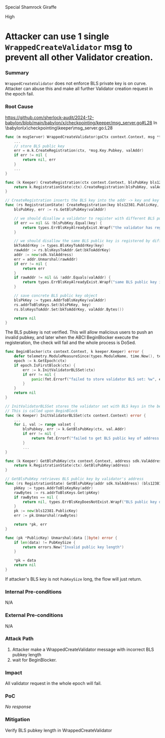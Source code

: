 Special Shamrock Giraffe

High

# Attacker can use 1 single `WrappedCreateValidator` msg to prevent all other Validator creation.

### Summary

`WrappedCreateValidator` does not enforce BLS private key is on curve. Attacker can abuse this and make all further Validator creation request in the epoch fail.

### Root Cause

https://github.com/sherlock-audit/2024-12-babylon/blob/main/babylon/x/checkpointing/keeper/msg_server.go#L28
In \babylon\x\checkpointing\keeper\msg_server.go:L28

```go
func (m msgServer) WrappedCreateValidator(goCtx context.Context, msg *types.MsgWrappedCreateValidator) (*types.MsgWrappedCreateValidatorResponse, error) {
	...
	// store BLS public key
	err = m.k.CreateRegistration(ctx, *msg.Key.Pubkey, valAddr)
	if err != nil {
		return nil, err
	}
	...
}
```
```go
func (k Keeper) CreateRegistration(ctx context.Context, blsPubKey bls12381.PublicKey, valAddr sdk.ValAddress) error {
	return k.RegistrationState(ctx).CreateRegistration(blsPubKey, valAddr)
}
```
```go
// CreateRegistration inserts the BLS key into the addr -> key and key -> addr storage
func (rs RegistrationState) CreateRegistration(key bls12381.PublicKey, valAddr sdk.ValAddress) error {
	blsPubKey, err := rs.GetBlsPubKey(valAddr)

	// we should disallow a validator to register with different BLS public keys
	if err == nil && !blsPubKey.Equal(key) {
		return types.ErrBlsKeyAlreadyExist.Wrapf("the validator has registered a BLS public key")
	}

	// we should disallow the same BLS public key is registered by different validators
	bkToAddrKey := types.BlsKeyToAddrKey(key)
	rawAddr := rs.blsKeysToAddr.Get(bkToAddrKey)
	addr := new(sdk.ValAddress)
	err = addr.Unmarshal(rawAddr)
	if err != nil {
		return err
	}
	if rawAddr != nil && !addr.Equals(valAddr) {
		return types.ErrBlsKeyAlreadyExist.Wrapf("same BLS public key is registered by another validator")
	}

	// save concrete BLS public key object
	blsPkKey := types.AddrToBlsKeyKey(valAddr)
	rs.addrToBlsKeys.Set(blsPkKey, key)
	rs.blsKeysToAddr.Set(bkToAddrKey, valAddr.Bytes())

	return nil
}
```

The BLS pubkey is not verified. This will allow malicious users to push an invalid pubkey, and later when the ABCI BeginBlocker execute the registeration, the check will fail and the whole process is DoSed.

```go
func BeginBlocker(ctx context.Context, k keeper.Keeper) error {
	defer telemetry.ModuleMeasureSince(types.ModuleName, time.Now(), telemetry.MetricKeyBeginBlocker)
	epoch := k.GetEpoch(ctx)
	if epoch.IsFirstBlock(ctx) {
		err := k.InitValidatorBLSSet(ctx)
		if err != nil {
			panic(fmt.Errorf("failed to store validator BLS set: %w", err))
		}
	}
	return nil
}
```
```go
// InitValidatorBLSSet stores the validator set with BLS keys in the beginning of the current epoch
// This is called upon BeginBlock
func (k Keeper) InitValidatorBLSSet(ctx context.Context) error {
	...
	for i, val := range valset {
		blsPubkey, err := k.GetBlsPubKey(ctx, val.Addr)
		if err != nil {
			return fmt.Errorf("failed to get BLS public key of address %v: %w", val.Addr, err)
		}
		...
}
```
```go
func (k Keeper) GetBlsPubKey(ctx context.Context, address sdk.ValAddress) (bls12381.PublicKey, error) {
	return k.RegistrationState(ctx).GetBlsPubKey(address)
}
```
```go
// GetBlsPubKey retrieves BLS public key by validator's address
func (rs RegistrationState) GetBlsPubKey(addr sdk.ValAddress) (bls12381.PublicKey, error) {
	pkKey := types.AddrToBlsKeyKey(addr)
	rawBytes := rs.addrToBlsKeys.Get(pkKey)
	if rawBytes == nil {
		return nil, types.ErrBlsKeyDoesNotExist.Wrapf("BLS public key does not exist with address %s", addr)
	}
	pk := new(bls12381.PublicKey)
	err := pk.Unmarshal(rawBytes)

	return *pk, err
}
```
```go
func (pk *PublicKey) Unmarshal(data []byte) error {
	if len(data) != PubKeySize {
		return errors.New("Invalid public key length")
	}

	*pk = data
	return nil
}
```

If attacker's BLS key is not `PubKeySize` long, the flow will just return.


### Internal Pre-conditions

N/A

### External Pre-conditions

N/A

### Attack Path

1. Attacker make a WrappedCreateValidator message with incorrect BLS pubkey length
2. wait for BeginBlocker.

### Impact

All validator request in the whole epoch will fail.

### PoC

_No response_

### Mitigation

Verify BLS pubkey length in WrappedCreateValidator 